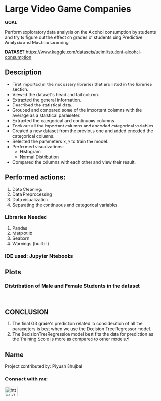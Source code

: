 # Large Video Game Companies

**GOAL**

Perform exploratory data analysis on the Alcohol consumption by students and try to figure out the effect on grades of students uing Predictive Analysis and Machine Learning.

**DATASET**
https://www.kaggle.com/datasets/uciml/student-alcohol-consumption

## Description

* First imported all the necessary libraries that are listed in the libraries section.
* Viewed the dataset's head and tail column.
* Extracted the general information.
* Described the statistical data.
* Grouped and compared some of the important columns with the average as a statstical parameter.
* Extracted the categorical and continuous columns.
* Took out all the important columns and encoded categorical variables.
* Created a new dataset from the previous one and added encoded the categorical columns.
* Selected the parameters x, y to train the model.
* Performed visualizations: 
    * Histogram
    * Normal Distribution
* Compared the columns with each other and view their result.

## Performed actions:
1. Data Cleaning: 
2. Data Preprocessing
3. Data visualization
5. Separating the continuous and categorical variables

### Libraries Needed
1. Pandas
2. Matplotlib
3. Seaborn
4. Warnings (built in)

### IDE used: Jupyter Ntebooks

## Plots

### Distribution of Male and Female Students in the dataset
<img src = ""/>
<img src = ""/>
<img src = ""/>
<img src = ""/>



## CONCLUSION
1. The final G3 grade's prediction related to consideration of all the parameters is best when we use the Decision Tree Regressor model.
2. The DecisionTreeRegression model best fits the data for prediction as the Training Score is more as compared to other models.¶

## Name
Project contributed by: Piyush Bhujbal
<h3 align="left">Connect with me:</h3>
<p align="left">
<a href="https://linkedin.com/in/https://www.linkedin.com/in/piyush-bhujbal-637a621a5/" target="blank"><img align="center" src="https://raw.githubusercontent.com/rahuldkjain/github-profile-readme-generator/master/src/images/icons/Social/linked-in-alt.svg" alt="https://www.linkedin.com/in/piyush-bhujbal-637a621a5/" height="30" width="40" /></a>
</p>





